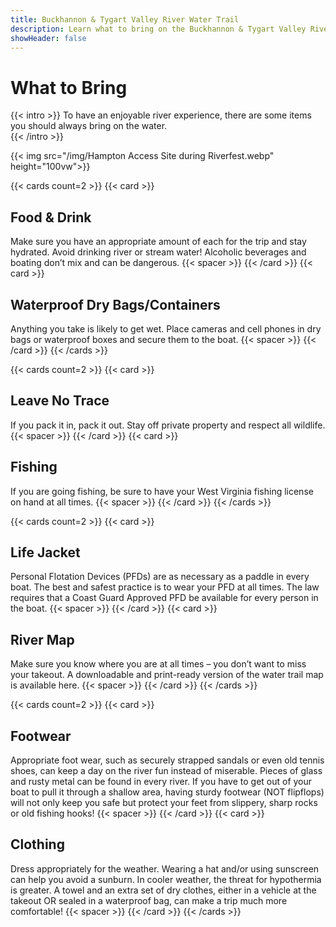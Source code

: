```yaml
---
title: Buckhannon & Tygart Valley River Water Trail
description: Learn what to bring on the Buckhannon & Tygart Valley River Water Trail.
showHeader: false
---
```


# What to Bring

{{< intro >}}
To have an enjoyable river experience, there are some items you should always bring on the water.  
{{< /intro >}}

{{< img src="/img/Hampton Access Site during Riverfest.webp" height="100vw">}}

<!--
Although not exhaustive, please review this recommended list: 
- Food & Drink: Make sure you have an appropriate amount of each for the trip and stay hydrated. Avoid drinking river or stream water! Alcoholic beverages and boating don’t mix and can be dangerous.
- Waterproof dry bags/containers: Anything you take is likely to get wet. Place cameras and cell phones in dry bags or waterproof boxes and secure them to the boat.
- Leave No Trace: If you pack it in, pack it out. Stay off private property and respect all wildlife. 
- Fishing: If you are going fishing, be sure to have your West Virginia fishing license on hand at all times.
- Life Jacket: Personal Flotation Devices (PFDs) are as necessary as a paddle in every boat. The best and safest practice is to wear your PFD at all times. The law requires that a Coast Guard Approved PFD be available for every person in the boat.
- River Map: Make sure you know where you are at all times – you don’t want to miss your takeout. A downloadable and print-ready version of the water trail map is available here.
- Footwear: Appropriate foot wear, such as securely strapped sandals or even old tennis shoes, can keep a day on the river fun instead of miserable. Pieces of glass and rusty metal can be found in every river. If you have to get out of your boat to pull it through a shallow area, having sturdy footwear (NOT flipflops) will not only keep you safe but protect your feet from slippery, sharp rocks or old fishing hooks!
- Clothing: Dress appropriately for the weather. Wearing a hat and/or using sunscreen can help you avoid a sunburn. In cooler weather, the threat for hypothermia is greater. A towel and an extra set of dry clothes, either in a vehicle at the takeout OR sealed in a waterproof bag, can make a trip much more comfortable!
-->

{{< cards count=2 >}}
{{< card >}}
## Food & Drink
Make sure you have an appropriate amount of each for the trip and stay hydrated. Avoid drinking river or stream water! Alcoholic beverages and boating don’t mix and can be dangerous.
{{< spacer >}}
{{< /card >}}
{{< card >}}
## Waterproof Dry Bags/Containers
Anything you take is likely to get wet. Place cameras and cell phones in dry bags or waterproof boxes and secure them to the boat.
{{< spacer >}}
{{< /card >}}
{{< /cards >}}

{{< cards count=2 >}}
{{< card >}}
## Leave No Trace
If you pack it in, pack it out. Stay off private property and respect all wildlife. 
{{< spacer >}}
{{< /card >}}
{{< card >}}
## Fishing
If you are going fishing, be sure to have your West Virginia fishing license on hand at all times.
{{< spacer >}}
{{< /card >}}
{{< /cards >}}

{{< cards count=2 >}}
{{< card >}}
## Life Jacket
Personal Flotation Devices (PFDs) are as necessary as a paddle in every boat. The best and safest practice is to wear your PFD at all times. The law requires that a Coast Guard Approved PFD be available for every person in the boat.
{{< spacer >}}
{{< /card >}}
{{< card >}}
## River Map
Make sure you know where you are at all times – you don’t want to miss your takeout. A downloadable and print-ready version of the water trail map is available here.
{{< spacer >}}
{{< /card >}}
{{< /cards >}}

{{< cards count=2 >}}
{{< card >}}
## Footwear
Appropriate foot wear, such as securely strapped sandals or even old tennis shoes, can keep a day on the river fun instead of miserable. Pieces of glass and rusty metal can be found in every river. If you have to get out of your boat to pull it through a shallow area, having sturdy footwear (NOT flipflops) will not only keep you safe but protect your feet from slippery, sharp rocks or old fishing hooks!
{{< spacer >}}
{{< /card >}}
{{< card >}}
## Clothing
Dress appropriately for the weather. Wearing a hat and/or using sunscreen can help you avoid a sunburn. In cooler weather, the threat for hypothermia is greater. A towel and an extra set of dry clothes, either in a vehicle at the takeout OR sealed in a waterproof bag, can make a trip much more comfortable!
{{< spacer >}}
{{< /card >}}
{{< /cards >}}
